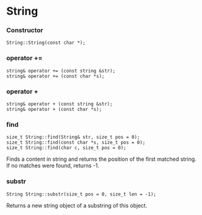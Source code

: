 String
======

### Constructor ###

```api:c++
String::String(const char *);
```


### operator += ###

```api:c++
string& operator += (const string &str);
string& operator += (const char *s);
```


### operator + ###

```api:c++
string& operator + (const string &str);
string& operator + (const char *s);
```


### find ###

```api:c++
size_t String::find(String& str, size_t pos = 0);
size_t String::find(const char *s, size_t pos = 0);
size_t String::find(char c, size_t pos = 0);
```

Finds a content in string and returns the position of the first matched
string. If no matches were found, returns -1.


### substr ###

```api:c++
String String::substr(size_t pos = 0, size_t len = -1);
```

Returns a new string object of a substring of this object.
